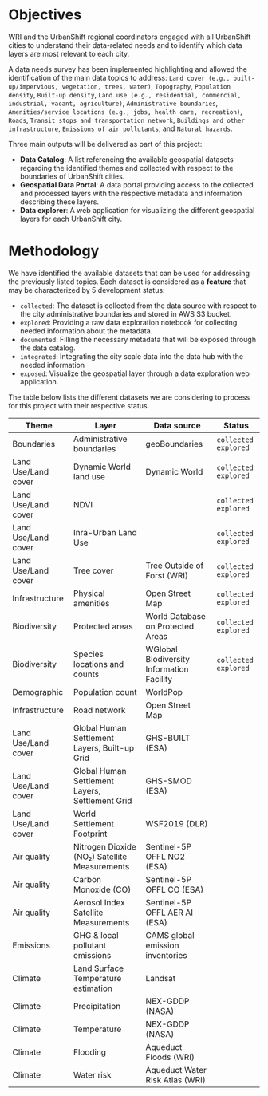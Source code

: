 # Objectives

WRI and the UrbanShift regional coordinators engaged with all UrbanShift cities to understand their data-related needs and to identify which data layers are most relevant to each city. 

A data needs survey has been implemented highlighting and allowed the identification of the main data topics to address: `Land cover (e.g., built-up/impervious, vegetation, trees, water)`, `Topography`, `Population density`, `Built-up density`, `Land use (e.g., residential, commercial, industrial, vacant, agriculture)`, `Administrative boundaries`, `Amenities/service locations (e.g., jobs, health care, recreation)`, `Roads`, `Transit stops and transportation network`, `Buildings and other infrastructure`, `Emissions of air pollutants`, and `Natural hazards`.

Three main outputs will be delivered as part of this project:

- **Data Catalog**: A list referencing the available geospatial datasets regarding the identified themes and collected with respect to the boundaries of UrbanShift cities.
- **Geospatial Data Portal**: A data portal providing access to the collected and processed layers with the respective metadata and information describing these layers.
- **Data explorer**: A web application for visualizing the different geospatial layers for each UrbanShift city.

# Methodology

We have identified the available datasets that can be used for addressing the previously listed topics. Each dataset is considered as a **feature** that may be characterized by 5 development status:

- `collected`: The dataset is collected from the data source with respect to the city administrative boundaries and stored in AWS S3 bucket.
- `explored`: Providing a raw data exploration notebook for collecting needed information about the metadata.
- `documented`: Filling the necessary metadata that will be exposed through the data catalog.
- `integrated`: Integrating the city scale data into the data hub with the needed information
- `exposed`: Visualize the geospatial layer through a data exploration web application.

The table below lists the different datasets we are considering to process for this project with their respective status.

| Theme | Layer | Data source | Status | 
| ---- |---- |---- | ---- |
| Boundaries | Administrative boundaries | geoBoundaries | `collected` `explored` |
| Land Use/Land cover | Dynamic World land use | Dynamic World | `collected` `explored` |
| Land Use/Land cover | NDVI | | `collected` `explored` |
| Land Use/Land cover | Inra-Urban Land Use | | `collected` `explored` |
| Land Use/Land cover | Tree cover | Tree Outside of Forst (WRI) | `collected` `explored` |
| Infrastructure | Physical amenities | Open Street Map | `collected` `explored` |
| Biodiversity | Protected areas | World Database on Protected Areas | `collected` `explored` |
| Biodiversity | Species locations and counts | WGlobal Biodiversity Information Facility | `collected` `explored` |
| Demographic | Population count | WorldPop |  |
| Infrastructure | Road network | Open Street Map |  |
| Land Use/Land cover | Global Human Settlement Layers, Built-up Grid | GHS-BUILT (ESA) |  |
| Land Use/Land cover | Global Human Settlement Layers, Settlement Grid  | GHS-SMOD (ESA) |  |
| Land Use/Land cover | World Settlement Footprint  | WSF2019 (DLR) |  |
| Air quality | Nitrogen Dioxide (NO₂) Satellite Measurements  | Sentinel-5P OFFL NO2 (ESA) |  |
| Air quality | Carbon Monoxide (CO)   | Sentinel-5P OFFL CO (ESA) |  |
| Air quality | Aerosol Index Satellite Measurements  | Sentinel-5P OFFL AER AI (ESA) |  |
| Emissions | GHG & local pollutant emissions  | CAMS global emission inventories |  |
| Climate | Land Surface Temperature estimation | Landsat |  |
| Climate | Precipitation | NEX-GDDP (NASA) |  |
| Climate | Temperature | NEX-GDDP  (NASA) |  |
| Climate | Flooding | Aqueduct Floods  (WRI) |  |
| Climate | Water risk | Aqueduct Water Risk Atlas  (WRI) |  |



